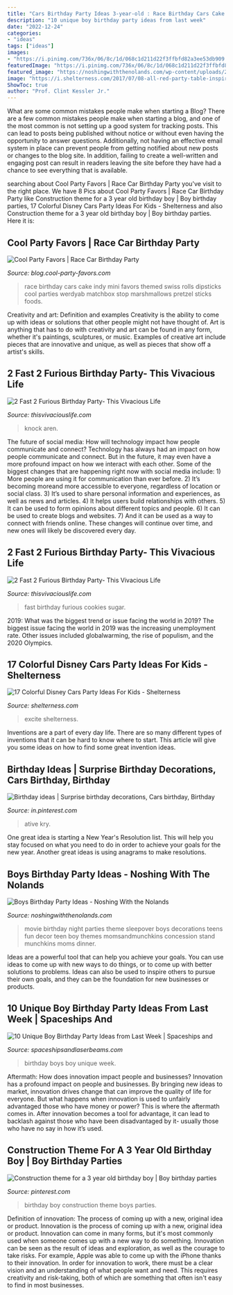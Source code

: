 ```yaml
---
title: "Cars Birthday Party Ideas 3-year-old : Race Birthday Cars Cake Indy Mini Favors Themed Swiss Rolls Dipsticks Cool Parties Werdyab Matchbox Stop Marshmallows Pretzel Sticks Foods"
description: "10 unique boy birthday party ideas from last week"
date: "2022-12-24"
categories:
- "ideas"
tags: ["ideas"]
images:
- "https://i.pinimg.com/736x/06/8c/1d/068c1d211d22f3ffbfd82a3ee53db909.jpg"
featuredImage: "https://i.pinimg.com/736x/06/8c/1d/068c1d211d22f3ffbfd82a3ee53db909.jpg"
featured_image: "https://noshingwiththenolands.com/wp-content/uploads/2020/03/movie-party-concession-stand-7m-Custom.jpg"
image: "https://i.shelterness.com/2017/07/08-all-red-party-table-inspired-by-Cars-movies-will-excite-all-the-kids.jpg"
ShowToc: true
author: "Prof. Clint Kessler Jr."
---
```



What are some common mistakes people make when starting a Blog?
There are a few common mistakes people make when starting a blog, and one of the most common is not setting up a good system for tracking posts. This can lead to posts being published without notice or without even having the opportunity to answer questions. Additionally, not having an effective email system in place can prevent people from getting notified about new posts or changes to the blog site. In addition, failing to create a well-written and engaging post can result in readers leaving the site before they have had a chance to see everything that is available.

	

		
searching about Cool Party Favors | Race Car Birthday Party you've visit to the right place. We have 8 Pics about Cool Party Favors | Race Car Birthday Party like Construction theme for a 3 year old birthday boy | Boy birthday parties, 17 Colorful Disney Cars Party Ideas For Kids - Shelterness and also Construction theme for a 3 year old birthday boy | Boy birthday parties. Here it is:
		
    
## Cool Party Favors | Race Car Birthday Party

<img loading=lazy src="http://blog.cool-party-favors.com/wp-content/uploads/2013/03/Race-Car-Party-Food-1024x680.jpg" onerror="this.onerror=null;this.src='https://tse3.mm.bing.net/th?id=OIP.-akRlkAzzTTn8oWfIsWKEAHaE6&amp;pid=15.1';" alt="Cool Party Favors | Race Car Birthday Party">

_Source: blog.cool-party-favors.com_

>race birthday cars cake indy mini favors themed swiss rolls dipsticks cool parties werdyab matchbox stop marshmallows pretzel sticks foods. 

	

Creativity and art: Definition and examples
Creativity is the ability to come up with ideas or solutions that other people might not have thought of. Art is anything that has to do with creativity and art can be found in any form, whether it's paintings, sculptures, or music. Examples of creative art include pieces that are innovative and unique, as well as pieces that show off a artist's skills.

    
## 2 Fast 2 Furious Birthday Party- This Vivacious Life

<img loading=lazy src="https://www.thisvivaciouslife.com/wp-content/uploads/2021/02/IMG_7403-1536x2048.jpg" onerror="this.onerror=null;this.src='https://tse4.mm.bing.net/th?id=OIP.UqCipauMZb_8nMc1JdJnzQHaJ4&amp;pid=15.1';" alt="2 Fast 2 Furious Birthday Party- This Vivacious Life">

_Source: thisvivaciouslife.com_

>knock aren. 

	

The future of social media: How will technology impact how people communicate and connect?
Technology has always had an impact on how people communicate and connect. But in the future, it may even have a more profound impact on how we interact with each other. Some of the biggest changes that are happening right now with social media include: 1) More people are using it for communication than ever before. 2) It’s becoming moreand more accessible to everyone, regardless of location or social class. 3) It’s used to share personal information and experiences, as well as news and articles. 4) It helps users build relationships with others. 5) It can be used to form opinions about different topics and people. 6) It can be used to create blogs and websites. 7) And it can be used as a way to connect with friends online. These changes will continue over time, and new ones will likely be discovered every day.

    
## 2 Fast 2 Furious Birthday Party- This Vivacious Life

<img loading=lazy src="https://www.thisvivaciouslife.com/wp-content/uploads/2021/02/IMG_7403-768x1024.jpg" onerror="this.onerror=null;this.src='https://tse4.mm.bing.net/th?id=OIP.JbTWXuQRMrzwPel0CFI5dQHaJ4&amp;pid=15.1';" alt="2 Fast 2 Furious Birthday Party- This Vivacious Life">

_Source: thisvivaciouslife.com_

>fast birthday furious cookies sugar. 

	

2019: What was the biggest trend or issue facing the world in 2019?
The biggest issue facing the world in 2019 was the increasing unemployment rate. Other issues included globalwarming, the rise of populism, and the 2020 Olympics.

    
## 17 Colorful Disney Cars Party Ideas For Kids - Shelterness

<img loading=lazy src="https://i.shelterness.com/2017/07/08-all-red-party-table-inspired-by-Cars-movies-will-excite-all-the-kids.jpg" onerror="this.onerror=null;this.src='https://tse3.mm.bing.net/th?id=OIP.0V3S9dP5Z3oIsP_MPnX_CgHaFj&amp;pid=15.1';" alt="17 Colorful Disney Cars Party Ideas For Kids - Shelterness">

_Source: shelterness.com_

>excite shelterness. 

	

Inventions are a part of every day life. There are so many different types of inventions that it can be hard to know where to start. This article will give you some ideas on how to find some great invention ideas.

    
## Birthday Ideas | Surprise Birthday Decorations, Cars Birthday, Birthday

<img loading=lazy src="https://i.pinimg.com/736x/06/8c/1d/068c1d211d22f3ffbfd82a3ee53db909.jpg" onerror="this.onerror=null;this.src='https://tse4.mm.bing.net/th?id=OIP.3fPL2mRgwSqkCAkksrpxBgHaFj&amp;pid=15.1';" alt="Birthday ideas | Surprise birthday decorations, Cars birthday, Birthday">

_Source: in.pinterest.com_

>ative kry. 

	

One great idea is starting a New Year's Resolution list. This will help you stay focused on what you need to do in order to achieve your goals for the new year. Another great ideas is using anagrams to make resolutions.

    
## Boys Birthday Party Ideas - Noshing With The Nolands

<img loading=lazy src="https://noshingwiththenolands.com/wp-content/uploads/2020/03/movie-party-concession-stand-7m-Custom.jpg" onerror="this.onerror=null;this.src='https://tse4.mm.bing.net/th?id=OIP.eRnnoJeKB2_wmX0HHd04TwHaLH&amp;pid=15.1';" alt="Boys Birthday Party Ideas - Noshing With the Nolands">

_Source: noshingwiththenolands.com_

>movie birthday night parties theme sleepover boys decorations teens fun decor teen boy themes momsandmunchkins concession stand munchkins moms dinner. 

	

Ideas are a powerful tool that can help you achieve your goals. You can use ideas to come up with new ways to do things, or to come up with better solutions to problems. Ideas can also be used to inspire others to pursue their own goals, and they can be the foundation for new businesses or products.

    
## 10 Unique Boy Birthday Party Ideas From Last Week | Spaceships And

<img loading=lazy src="http://spaceshipsandlaserbeams.com/wp-content/uploads/2015/09/birthday-party-ideas-for-boys-10.jpg" onerror="this.onerror=null;this.src='https://tse2.mm.bing.net/th?id=OIP.4tD4tE4KCLooBw_EK_FGVQHaLH&amp;pid=15.1';" alt="10 Unique Boy Birthday Party Ideas from Last Week | Spaceships and">

_Source: spaceshipsandlaserbeams.com_

>birthday boys boy unique week. 

	

Aftermath: How does innovation impact people and businesses?
Innovation has a profound impact on people and businesses. By bringing new ideas to market, innovation drives change that can improve the quality of life for everyone. But what happens when innovation is used to unfairly advantaged those who have money or power? This is where the aftermath comes in. After innovation becomes a tool for advantage, it can lead to backlash against those who have been disadvantaged by it- usually those who have no say in how it’s used.

    
## Construction Theme For A 3 Year Old Birthday Boy | Boy Birthday Parties

<img loading=lazy src="https://i.pinimg.com/736x/20/44/09/2044095d7f1186171b5f813aa2a352b6--special-birthday-birthday-boys.jpg" onerror="this.onerror=null;this.src='https://tse2.mm.bing.net/th?id=OIP.791tYitlrYVzgjdkUmkpigHaLI&amp;pid=15.1';" alt="Construction theme for a 3 year old birthday boy | Boy birthday parties">

_Source: pinterest.com_

>birthday boy construction theme boys parties. 

	

Definition of innovation: The process of coming up with a new, original idea or product.
Innovation is the process of coming up with a new, original idea or product. Innovation can come in many forms, but it's most commonly used when someone comes up with a new way to do something. Innovation can be seen as the result of ideas and exploration, as well as the courage to take risks. For example, Apple was able to come up with the iPhone thanks to their innovation. In order for innovation to work, there must be a clear vision and an understanding of what people want and need. This requires creativity and risk-taking, both of which are something that often isn't easy to find in most businesses.

